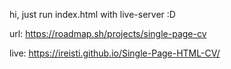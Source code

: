 hi, just run index.html with live-server :D

url: https://roadmap.sh/projects/single-page-cv

live: https://ireisti.github.io/Single-Page-HTML-CV/
